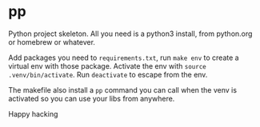 # pp

Python project skeleton. All you need is a python3 install, from python.org or homebrew or whatever.

Add packages you need to `requirements.txt`, run `make env` to create a virtual env with those package.
Activate the env with `source .venv/bin/activate`. Run `deactivate` to escape from the env.

The makefile also install a `pp` command you can call when the venv is activated so you can use your libs from anywhere.

Happy hacking
